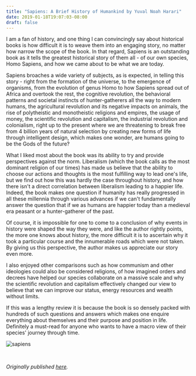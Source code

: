 ```yaml
---
title: "Sapiens: A Brief History of Humankind by Yuval Noah Harari"
date: 2019-01-18T19:07:03-08:00
draft: false
---
```


I am a fan of history, and one thing I can convincingly say about historical books is how difficult it is to weave them into an engaging story, no matter how narrow the scope of the book. In that regard, Sapiens is an outstanding book as it tells the greatest historical story of them all - of our own species, Homo Sapiens, and how we came about to be what we are today.

Sapiens broaches a wide variety of subjects, as is expected, in telling this story - right from the formation of the universe, to the emergence of organisms, from the evolution of genus Homo to how Sapiens spread out of Africa and overtook the rest, the cognitive revolution, the behavioral patterns and societal instincts of hunter-gatherers all the way to modern humans, the agricultural revolution and its negative impacts on animals, the rise of polytheistic and monotheistic religions and empires, the usage of money, the scientific revolution and capitalism, the industrial revolution and colonialism, right up to the present where we are threatening to break free from 4 billion years of natural selection by creating new forms of life through intelligent design, which makes one wonder, are humans going to be the Gods of the future?

What I liked most about the book was its ability to try and provide perspectives against the norm. Liberalism (which the book calls as the most dominant religion of our times) has made us believe that the ability to choose our actions and thoughts is the most fulfilling way to lead one's life, but we find out how this was hardly the case throughout history, and how there isn't a direct correlation between liberalism leading to a happier life. Indeed, the book makes one question if humanity has really progressed in all these millennia through various advances if we can't fundamentally answer the question that if we as humans are happier today than a medieval era peasant or a hunter-gatherer of the past.

Of course, it is impossible for one to come to a conclusion of why events in history were shaped the way they were, and like the author rightly points, the more one knows about history, the more difficult it is to ascertain why it took a particular course and the innumerable roads which were not taken. By giving us this perspective, the author makes us appreciate our story even more.

I also enjoyed other comparisons such as how communism and other ideologies could also be considered religions, of how imagined orders and decrees have helped our species collaborate on a massive scale and why the scientific revolution and capitalism effectively changed our view to believe that we can improve our status, energy resources and wealth without limits.

If this was a lengthy review it is because the book is so densely packed with hundreds of such questions and answers which makes one enquire everything about themselves and their purpose and position in life. Definitely a must-read for anyone who wants to have a macro view of their species' journey through time.

![sapiens](/sapiens.jpg)

&nbsp;&nbsp;

*Originally published [here](https://www.goodreads.com/review/show/2370606137).*